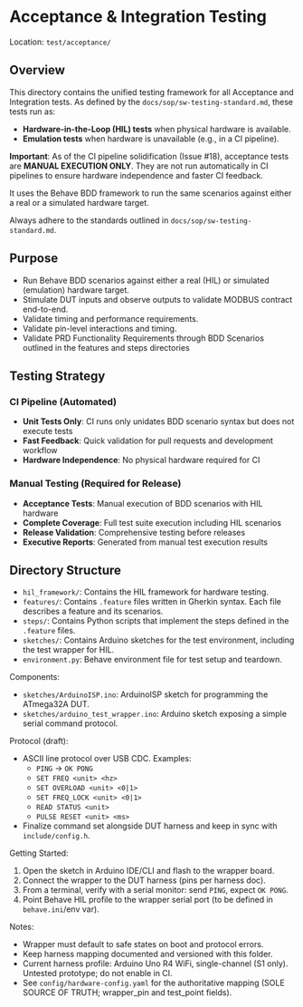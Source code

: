 # Acceptance & Integration Testing

Location: `test/acceptance/`

## Overview

This directory contains the unified testing framework for all Acceptance and Integration tests. As defined by the `docs/sop/sw-testing-standard.md`, these tests run as:

- **Hardware-in-the-Loop (HIL) tests** when physical hardware is available.
- **Emulation tests** when hardware is unavailable (e.g., in a CI pipeline).

**Important**: As of the CI pipeline solidification (Issue #18), acceptance tests are **MANUAL EXECUTION ONLY**. They are not run automatically in CI pipelines to ensure hardware independence and faster CI feedback.

It uses the Behave BDD framework to run the same scenarios against either a real or a simulated hardware target.

Always adhere to the standards outlined in `docs/sop/sw-testing-standard.md`.

## Purpose

- Run Behave BDD scenarios against either a real (HIL) or simulated (emulation) hardware target.
- Stimulate DUT inputs and observe outputs to validate MODBUS contract end-to-end.
- Validate timing and performance requirements.
- Validate pin-level interactions and timing.
- Validate PRD Functionality Requirements through BDD Scenarios outlined in the features and steps directories

## Testing Strategy

### CI Pipeline (Automated)
- **Unit Tests Only**: CI runs only unidates BDD scenario syntax but does not execute tests
- **Fast Feedback**: Quick validation for pull requests and development workflow
- **Hardware Independence**: No physical hardware required for CI

### Manual Testing (Required for Release)
- **Acceptance Tests**: Manual execution of BDD scenarios with HIL hardware
- **Complete Coverage**: Full test suite execution including HIL scenarios
- **Release Validation**: Comprehensive testing before releases
- **Executive Reports**: Generated from manual test execution results

## Directory Structure

- `hil_framework/`: Contains the HIL framework for hardware testing.
- `features/`: Contains `.feature` files written in Gherkin syntax. Each file describes a feature and its scenarios.
- `steps/`: Contains Python scripts that implement the steps defined in the `.feature` files.
- `sketches/`: Contains Arduino sketches for the test environment, including the test wrapper for HIL.
- `environment.py`: Behave environment file for test setup and teardown.

Components:

- `sketches/ArduinoISP.ino`: ArduinoISP sketch for programming the ATmega32A DUT.
- `sketches/arduino_test_wrapper.ino`: Arduino sketch exposing a simple serial command protocol.

Protocol (draft):

- ASCII line protocol over USB CDC. Examples:
  - `PING` -> `OK PONG`
  - `SET FREQ <unit> <hz>`
  - `SET OVERLOAD <unit> <0|1>`
  - `SET FREQ_LOCK <unit> <0|1>`
  - `READ STATUS <unit>`
  - `PULSE RESET <unit> <ms>`
- Finalize command set alongside DUT harness and keep in sync with `include/config.h`.

Getting Started:

1. Open the sketch in Arduino IDE/CLI and flash to the wrapper board.
2. Connect the wrapper to the DUT harness (pins per harness doc).
3. From a terminal, verify with a serial monitor: send `PING`, expect `OK PONG`.
4. Point Behave HIL profile to the wrapper serial port (to be defined in `behave.ini`/env var).

Notes:

- Wrapper must default to safe states on boot and protocol errors.
- Keep harness mapping documented and versioned with this folder.
- Current harness profile: Arduino Uno R4 WiFi, single-channel (S1 only). Untested prototype; do not enable in CI.
- See `config/hardware-config.yaml` for the authoritative mapping (SOLE SOURCE OF TRUTH; wrapper_pin and test_point fields).
